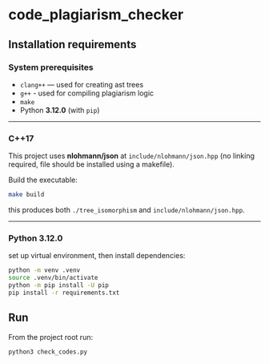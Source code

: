 # code_plagiarism_checker

## Installation requirements

### System prerequisites
- `clang++` — used for creating ast trees
- `g++` - used for compiling plagiarism logic
- `make`
- Python **3.12.0** (with `pip`)

---

### C++17

This project uses **nlohmann/json** at `include/nlohmann/json.hpp` (no linking required, file should be installed using a makefile).

Build the executable:

```bash
make build
```
this produces both `./tree_isomorphism` and `include/nlohmann/json.hpp`.

---

### Python 3.12.0
set up virtual environment, then install dependencies:
```bash
python -m venv .venv
source .venv/bin/activate
python -m pip install -U pip
pip install -r requirements.txt
```

## Run
From the project root run:
```bash
python3 check_codes.py
```